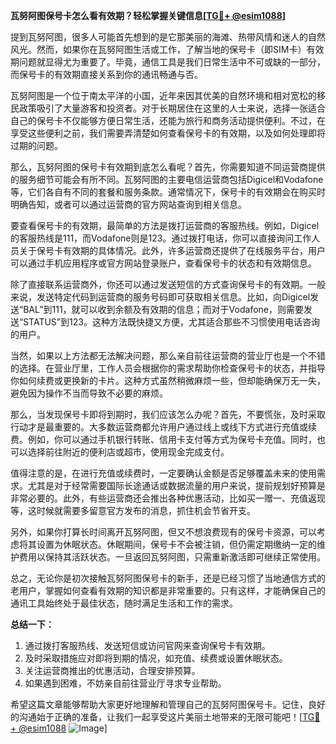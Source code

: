 **瓦努阿图保号卡怎么看有效期？轻松掌握关键信息[[TG💪+ @esim1088](https://t.me/s/esim1088)]**

提到瓦努阿图，很多人可能首先想到的是它那美丽的海滩、热带风情和迷人的自然风光。然而，如果你在瓦努阿图生活或工作，了解当地的保号卡（即SIM卡）有效期问题就显得尤为重要了。毕竟，通信工具是我们日常生活中不可或缺的一部分，而保号卡的有效期直接关系到你的通讯畅通与否。

瓦努阿图是一个位于南太平洋的小国，近年来因其优美的自然环境和相对宽松的移民政策吸引了大量游客和投资者。对于长期居住在这里的人士来说，选择一张适合自己的保号卡不仅能够方便日常生活，还能为旅行和商务活动提供便利。不过，在享受这些便利之前，我们需要弄清楚如何查看保号卡的有效期，以及如何处理即将过期的问题。

那么，瓦努阿图的保号卡有效期到底怎么看呢？首先，你需要知道不同运营商提供的服务细节可能会有所不同。瓦努阿图的主要电信运营商包括Digicel和Vodafone等，它们各自有不同的套餐和服务条款。通常情况下，保号卡的有效期会在购买时明确告知，或者可以通过运营商的官方网站查询到相关信息。

要查看保号卡的有效期，最简单的方法是拨打运营商的客服热线。例如，Digicel的客服热线是111，而Vodafone则是123。通过拨打电话，你可以直接询问工作人员关于保号卡有效期的具体情况。此外，许多运营商还提供了在线服务平台，用户可以通过手机应用程序或官方网站登录账户，查看保号卡的状态和有效期信息。

除了直接联系运营商外，你还可以通过发送短信的方式查询保号卡的有效期。一般来说，发送特定代码到运营商的服务号码即可获取相关信息。比如，向Digicel发送“BAL”到111，就可以收到余额及有效期的信息；而对于Vodafone，则需要发送“STATUS”到123。这种方法既快捷又方便，尤其适合那些不习惯使用电话咨询的用户。

当然，如果以上方法都无法解决问题，那么亲自前往运营商的营业厅也是一个不错的选择。在营业厅里，工作人员会根据你的需求帮助你检查保号卡的状态，并指导你如何续费或更换新的卡片。这种方式虽然稍微麻烦一些，但却能确保万无一失，避免因为操作不当而导致不必要的麻烦。

那么，当发现保号卡即将到期时，我们应该怎么办呢？首先，不要慌张，及时采取行动才是最重要的。大多数运营商都允许用户通过线上或线下方式进行充值或续费。例如，你可以通过手机银行转账、信用卡支付等方式为保号卡充值。同时，也可以选择前往附近的便利店或超市，使用现金完成支付。

值得注意的是，在进行充值或续费时，一定要确认金额是否足够覆盖未来的使用需求。尤其是对于经常需要国际长途通话或数据流量的用户来说，提前规划好预算是非常必要的。此外，有些运营商还会推出各种优惠活动，比如买一赠一、充值返现等，这时候就需要多留意官方发布的消息，抓住机会节省开支。

另外，如果你打算长时间离开瓦努阿图，但又不想浪费现有的保号卡资源，可以考虑将其设置为休眠状态。休眠期间，保号卡不会被注销，但仍需定期缴纳一定的维护费用以保持其活跃状态。一旦返回瓦努阿图，只需重新激活即可继续正常使用。

总之，无论你是初次接触瓦努阿图保号卡的新手，还是已经习惯了当地通信方式的老用户，掌握如何查看有效期的知识都是非常重要的。只有这样，才能确保自己的通讯工具始终处于最佳状态，随时满足生活和工作的需求。

**总结一下：**
1. 通过拨打客服热线、发送短信或访问官网来查询保号卡有效期。
2. 及时采取措施应对即将到期的情况，如充值、续费或设置休眠状态。
3. 关注运营商推出的优惠活动，合理安排预算。
4. 如果遇到困难，不妨亲自前往营业厅寻求专业帮助。

希望这篇文章能够帮助大家更好地理解和管理自己的瓦努阿图保号卡。记住，良好的沟通始于正确的准备，让我们一起享受这片美丽土地带来的无限可能吧！[[TG💪+ @esim1088](https://t.me/s/esim1088) ![Image](https://i.postimg.cc/4NQfJmqS/Snipaste-2025-05-13-00-14-12.png)]